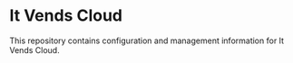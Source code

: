 <!--
# README.md
# itvends/cloud
# -->

It Vends Cloud
==============

This repository contains configuration and management information for It Vends Cloud.
